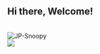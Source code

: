 ## Hi there, Welcome!
<div style="display: inline_block"><br>
  <img align = "center" alt = "JP-Snoopy" src = "https://s6.gifyu.com/images/snoopy.gif" />
</div>
<div> 
  <a href = "https://www.linkedin.com/in/eendevJP/" target ="_blank"><img src="https://img.shields.io/badge/-LinkedIn-%230077B5?style=for-the badge&logo=linkedin&logoColor=white"></a> 
</div>
